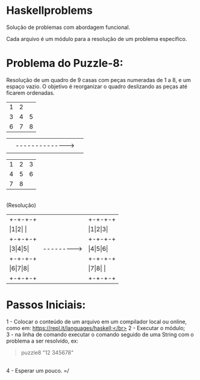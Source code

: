 # Haskellproblems
Solução de problemas com abordagem funcional.</br>

Cada arquivo é um módulo para a resolução de um problema específico.</br>


Problema do Puzzle-8:
=====================
Resolução de um quadro de 9 casas com peças numeradas de 1 a 8, e um espaço vazio. O objetivo é reorganizar o quadro deslizando as peças até ficarem ordenadas.</br>
<table>
  <tr><td>1</td><td>2</td><td></td></tr>
  <tr><td>3</td><td>4</td><td>5</td></tr>
  <tr><td>6</td><td>7</td><td>8</td></tr>
</table>
<table>
  <tr><td></td><td></td><td></td></tr>
  <tr><td></td><td>--------------></td><td></td></tr>
  <tr><td></td><td></td><td></td></tr>
</table>

<table>
  <tr><td>1</td><td>2</td><td>3</td></tr>
  <tr><td>4</td><td>5</td><td>6</td></tr>
  <tr><td>7</td><td>8</td><td></td></tr>
</table>
</br>
<table>
  <tr><td>+-+-+-+</td><td></td><td>+-+-+-+</td></tr>
  <tr><td>|1|2| |</td><td></td><td>|1|2|3|</td></tr>
  <tr><td>+-+-+-+</td><td></td>(Resolução)<td>+-+-+-+</td></tr>
  <tr><td>|3|4|5|</td><td>---------></td><td>|4|5|6|</td></tr>
  <tr><td>+-+-+-+</td><td></td><td>+-+-+-+</td></tr>
  <tr><td>|6|7|8|</td><td></td><td>|7|8| |</td></tr>
  <tr><td>+-+-+-+</td><td></td><td>+-+-+-+</td></tr>
</table>

Passos Iniciais:
================
1 - Colocar o conteúdo de um arquivo em um compilador local ou online, como em: https://repl.it/languages/haskell;</br>
2 - Executar o módulo;</br>
3 - na linha de comando executar o comando seguido de uma String com o problema a ser resolvido, ex:
> puzzle8 "12 345678"
</br>
4 - Esperar um pouco. =/
